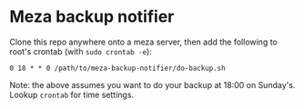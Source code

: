 Meza backup notifier
====================

Clone this repo anywhere onto a meza server, then add the following to root's crontab (with `sudo crontab -e`):

```
0 18 * * 0 /path/to/meza-backup-notifier/do-backup.sh
```

Note: the above assumes you want to do your backup at 18:00 on Sunday's. Lookup `crontab` for time settings.
